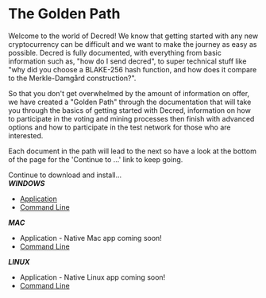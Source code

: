 # The Golden Path

Welcome to the world of Decred! We know that getting started with any new cryptocurrency
can be difficult and we want to make the journey as easy as possible. Decred is fully
documented, with everything from basic information such as, "how do I send decred", to
super technical stuff like "why did you choose a BLAKE-256 hash function, and how does
it compare to the Merkle-Damgård construction?".

So that you don't get overwhelmed by the amount of information on offer, we have created
a "Golden Path" through the documentation that will take you through the basics of getting
started with Decred, information on how to participate in the voting and mining processes
then finish with advanced options and how to participate in the test network for those
who are interested. 

Each document in the path will lead to the next so have a look at the bottom of the page
for the 'Continue to ...' link to keep going.

Continue to download and install...  
***WINDOWS***

* [Application](/getting-started/install-guide#windows-installer)
* [Command Line](/getting-started/install-guide)

***MAC***

* Application - Native Mac app coming soon!
* [Command Line](/getting-started/install-guide#)

***LINUX***

* Application - Native Linux app coming soon!
* [Command Line](/getting-started/install-guide)
